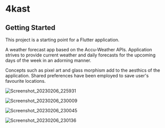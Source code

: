 # 4kast

## Getting Started

This project is a starting point for a Flutter application.

A weather forecast app based on the Accu-Weather APIs. Application strives to provide current weather and daily forecasts for the upcoming days of the week in an adorning manner. 

Concepts such as pixel art and glass morphism add to the aesthics of the application. Shared preferences have been employed to save user's favourite locations.

![Screenshot_20230206_225931](https://user-images.githubusercontent.com/77581409/217053113-8edf7505-e4a5-4dfa-8edb-57c3c224544a.jpg)

![Screenshot_20230206_230009](https://user-images.githubusercontent.com/77581409/217053231-512a80b3-c7db-41b8-8533-d369e4032d3d.jpg)

![Screenshot_20230206_230045](https://user-images.githubusercontent.com/77581409/217053392-f64a8ae6-b01b-4809-bfde-2ae0fa2bfb41.jpg)

![Screenshot_20230206_230136](https://user-images.githubusercontent.com/77581409/217053411-891ae0a8-706d-412e-ab50-04807d1f293f.jpg)
